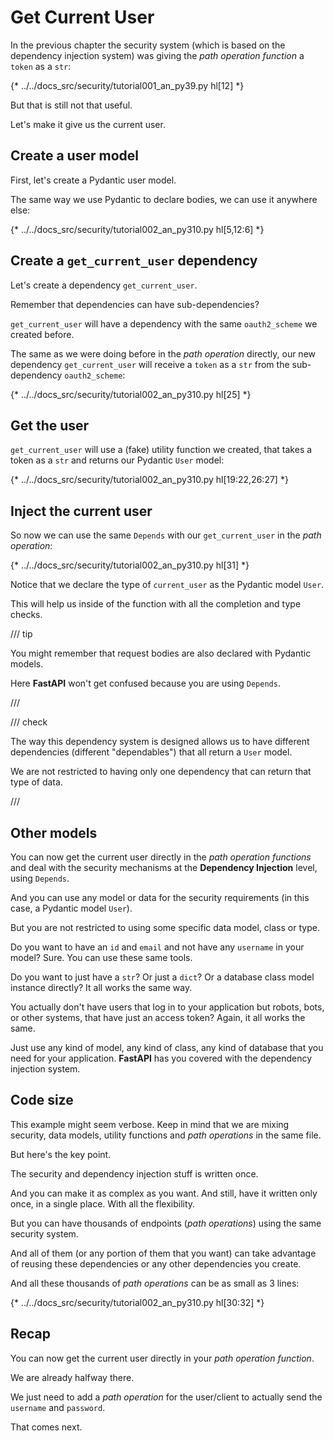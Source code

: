 # Get Current User

In the previous chapter the security system (which is based on the dependency injection system) was giving the *path operation function* a `token` as a `str`:

{* ../../docs_src/security/tutorial001_an_py39.py hl[12] *}

But that is still not that useful.

Let's make it give us the current user.

## Create a user model

First, let's create a Pydantic user model.

The same way we use Pydantic to declare bodies, we can use it anywhere else:

{* ../../docs_src/security/tutorial002_an_py310.py hl[5,12:6] *}

## Create a `get_current_user` dependency

Let's create a dependency `get_current_user`.

Remember that dependencies can have sub-dependencies?

`get_current_user` will have a dependency with the same `oauth2_scheme` we created before.

The same as we were doing before in the *path operation* directly, our new dependency `get_current_user` will receive a `token` as a `str` from the sub-dependency `oauth2_scheme`:

{* ../../docs_src/security/tutorial002_an_py310.py hl[25] *}

## Get the user

`get_current_user` will use a (fake) utility function we created, that takes a token as a `str` and returns our Pydantic `User` model:

{* ../../docs_src/security/tutorial002_an_py310.py hl[19:22,26:27] *}

## Inject the current user

So now we can use the same `Depends` with our `get_current_user` in the *path operation*:

{* ../../docs_src/security/tutorial002_an_py310.py hl[31] *}

Notice that we declare the type of `current_user` as the Pydantic model `User`.

This will help us inside of the function with all the completion and type checks.

/// tip

You might remember that request bodies are also declared with Pydantic models.

Here **FastAPI** won't get confused because you are using `Depends`.

///

/// check

The way this dependency system is designed allows us to have different dependencies (different "dependables") that all return a `User` model.

We are not restricted to having only one dependency that can return that type of data.

///

## Other models

You can now get the current user directly in the *path operation functions* and deal with the security mechanisms at the **Dependency Injection** level, using `Depends`.

And you can use any model or data for the security requirements (in this case, a Pydantic model `User`).

But you are not restricted to using some specific data model, class or type.

Do you want to have an `id` and `email` and not have any `username` in your model? Sure. You can use these same tools.

Do you want to just have a `str`? Or just a `dict`? Or a database class model instance directly? It all works the same way.

You actually don't have users that log in to your application but robots, bots, or other systems, that have just an access token? Again, it all works the same.

Just use any kind of model, any kind of class, any kind of database that you need for your application. **FastAPI** has you covered with the dependency injection system.

## Code size

This example might seem verbose. Keep in mind that we are mixing security, data models, utility functions and *path operations* in the same file.

But here's the key point.

The security and dependency injection stuff is written once.

And you can make it as complex as you want. And still, have it written only once, in a single place. With all the flexibility.

But you can have thousands of endpoints (*path operations*) using the same security system.

And all of them (or any portion of them that you want) can take advantage of reusing these dependencies or any other dependencies you create.

And all these thousands of *path operations* can be as small as 3 lines:

{* ../../docs_src/security/tutorial002_an_py310.py hl[30:32] *}

## Recap

You can now get the current user directly in your *path operation function*.

We are already halfway there.

We just need to add a *path operation* for the user/client to actually send the `username` and `password`.

That comes next.
